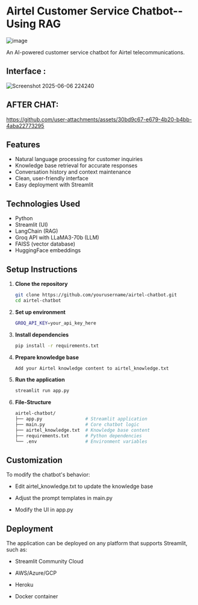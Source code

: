 # Airtel Customer Service Chatbot--Using RAG 

![image](https://github.com/user-attachments/assets/1e66853c-f1e3-487c-9f2a-7d12301215cb)



An AI-powered customer service chatbot for Airtel telecommunications.

## Interface :
![Screenshot 2025-06-06 224240](https://github.com/user-attachments/assets/86e2aeb8-9a98-42f6-b96c-b54f71baa299)


## AFTER CHAT:




https://github.com/user-attachments/assets/30bd9c67-e679-4b20-b4bb-4aba22773295




## Features

- Natural language processing for customer inquiries
- Knowledge base retrieval for accurate responses
- Conversation history and context maintenance
- Clean, user-friendly interface
- Easy deployment with Streamlit

## Technologies Used

- Python
- Streamlit (UI)
- LangChain (RAG)
- Groq API with LLaMA3-70b (LLM)
- FAISS (vector database)
- HuggingFace embeddings

## Setup Instructions

1. **Clone the repository**
   ```bash
   git clone https://github.com/yourusername/airtel-chatbot.git
   cd airtel-chatbot
   
2. **Set up environment**
   ```bash
   GROQ_API_KEY=your_api_key_here
   
3. **Install dependencies**
   ```bash
   pip install -r requirements.txt

4. **Prepare knowledge base**
   ```bash
   Add your Airtel knowledge content to airtel_knowledge.txt
   
5. **Run the application**
   ```bash
   streamlit run app.py
   
6. **File-Structure**
   ```bash
   airtel-chatbot/
   ├── app.py                # Streamlit application
   ├── main.py               # Core chatbot logic
   ├── airtel_knowledge.txt  # Knowledge base content
   ├── requirements.txt      # Python dependencies
   └── .env                  # Environment variables

## Customization

To modify the chatbot's behavior:

- Edit airtel_knowledge.txt to update the knowledge base

- Adjust the prompt templates in main.py

- Modify the UI in app.py

## Deployment

The application can be deployed on any platform that supports Streamlit, such as:

- Streamlit Community Cloud

- AWS/Azure/GCP

- Heroku

- Docker container





 

